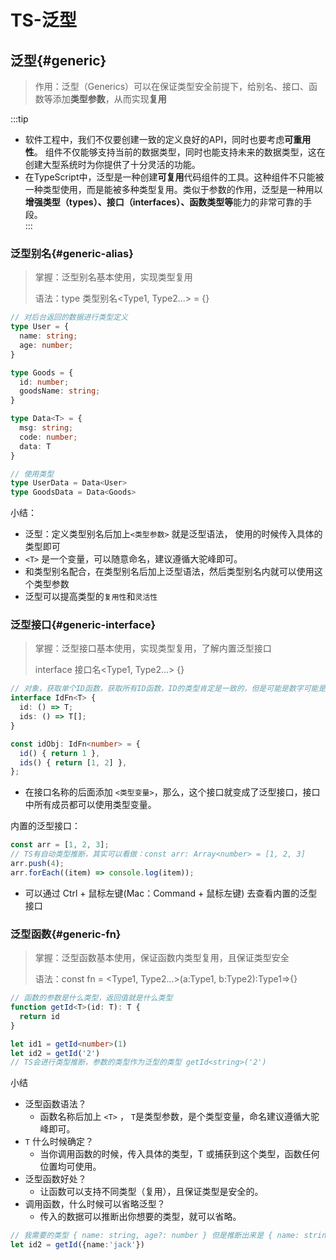 # TS-泛型

## 泛型{#generic}

> 作用：泛型（Generics）可以在保证类型安全前提下，给别名、接口、函数等添加**类型参数**，从而实现**复用**

:::tip

- 软件工程中，我们不仅要创建一致的定义良好的API，同时也要考虑**可重用性**。 组件不仅能够支持当前的数据类型，同时也能支持未来的数据类型，这在创建大型系统时为你提供了十分灵活的功能。 
- 在TypeScript中，泛型是一种创建**可复用**代码组件的工具。这种组件不只能被一种类型使用，而是能被多种类型复用。类似于参数的作用，泛型是一种用以**增强类型（types）、接口（interfaces）、函数类型等**能力的非常可靠的手段。   
  :::

### 泛型别名{#generic-alias}

> 掌握：泛型别名基本使用，实现类型复用
>
> 语法：type 类型别名<Type1, Type2...> = {}

```ts
// 对后台返回的数据进行类型定义
type User = {
  name: string;
  age: number;
}

type Goods = {
  id: number;
  goodsName: string;
}

type Data<T> = {
  msg: string;
  code: number;
  data: T
}

// 使用类型
type UserData = Data<User>
type GoodsData = Data<Goods>
```

小结：

- 泛型：定义类型别名后加上`<类型参数>` 就是泛型语法， 使用的时候传入具体的类型即可
- `<T>` 是一个变量，可以随意命名，建议遵循大驼峰即可。
- 和类型别名配合，在类型别名后加上泛型语法，然后类型别名内就可以使用这个类型参数
- 泛型可以提高类型的`复用性`和`灵活性`



### 泛型接口{#generic-interface}

> 掌握：泛型接口基本使用，实现类型复用，了解内置泛型接口
>
> interface 接口名<Type1, Type2...> {}

```ts
// 对象，获取单个ID函数，获取所有ID函数，ID的类型肯定是一致的，但是可能是数字可能是字符串
interface IdFn<T> {
  id: () => T;
  ids: () => T[];
}

const idObj: IdFn<number> = {
  id() { return 1 },
  ids() { return [1, 2] },
};
```

- 在接口名称的后面添加 `<类型变量>`，那么，这个接口就变成了泛型接口，接口中所有成员都可以使用类型变量。

内置的泛型接口：

```ts
const arr = [1, 2, 3];
// TS有自动类型推断，其实可以看做：const arr: Array<number> = [1, 2, 3]
arr.push(4);
arr.forEach((item) => console.log(item));
```

- 可以通过 Ctrl + 鼠标左键(Mac：Command + 鼠标左键) 去查看内置的泛型接口



### 泛型函数{#generic-fn}

> 掌握：泛型函数基本使用，保证函数内类型复用，且保证类型安全
>
> 语法：const fn = <Type1, Type2...>(a:Type1, b:Type2):Type1=>{}

```ts
// 函数的参数是什么类型，返回值就是什么类型
function getId<T>(id: T): T {
  return id
}

let id1 = getId<number>(1)
let id2 = getId('2')
// TS会进行类型推断，参数的类型作为泛型的类型 getId<string>('2')
```

小结

- 泛型函数语法？
  - 函数名称后加上 `<T>` ， `T`是类型参数，是个类型变量，命名建议遵循大驼峰即可。
- `T` 什么时候确定？
  - 当你调用函数的时候，传入具体的类型，T 或捕获到这个类型，函数任何位置均可使用。
- 泛型函数好处？
  - 让函数可以支持不同类型（复用），且保证类型是安全的。
- 调用函数，什么时候可以省略泛型？
  - 传入的数据可以推断出你想要的类型，就可以省略。

```ts
// 我需要的类型 { name: string, age?: number } 但是推断出来是 { name: string}
let id2 = getId({name:'jack'})
```

## 